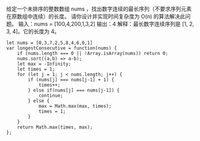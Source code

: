 给定一个未排序的整数数组 nums ，找出数字连续的最长序列（不要求序列元素在原数组中连续）的长度。
请你设计并实现时间复杂度为 O(n) 的算法解决此问题。
输入：nums = [100,4,200,1,3,2]
输出：4
解释：最长数字连续序列是 [1, 2, 3, 4]。它的长度为 4。

```
let nums = [0,3,7,2,5,8,4,6,0,1]
var longestConsecutive = function(nums) {
    if (nums.length === 0 || !Array.isArray(nums)) return 0;
    nums.sort((a,b) => a-b);
    let max = -Infinity;
    let times = 1;
    for (let j = 1; j < nums.length; j++) {
        if (nums[j] === nums[j-1] + 1) {
            times++;
        } else if(nums[j] === nums[j-1]) {
            continue;
        } else {
            max = Math.max(max, times);
            times = 1;
        }
    }
    return Math.max(times, max);
};
```
